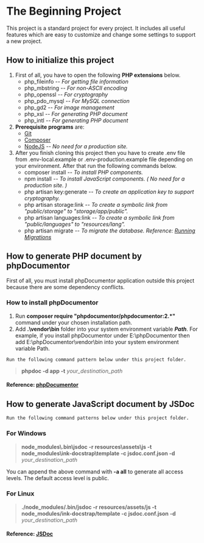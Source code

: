 # The Beginning Project
This project is a standard project for every project. 
It includes all useful features which are easy to customize and change some settings to support a new project.

## How to initialize this project
1. First of all, you have to open the following **PHP extensions** below.
    - php_fileinfo *-- For getting file information*
    - php_mbstring *-- For non-ASCII encoding*
    - php_openssl *-- For cryptography*
    - php_pdo_mysql *-- For MySQL connection*
    - php_gd2 *-- For image management*
    - php_xsl *-- For generating PHP document*
    - php_intl *-- For generating PHP document*
2. **Prerequisite programs** are:
    - [Git](https://www.git-scm.com/download)
    - [Composer](https://getcomposer.org/download/)
    - [NodeJS](https://nodejs.org/en/download/) *-- No need for a production site.*
3. After you finish cloning this project then you have to create .env file from .env-local.example or .env-production.example file 
depending on your environment. After that run the following commands below.
    - composer install *-- To install PHP components.*
    - npm install *-- To install JavaScript components. ( No need for a production site. )*
    - php artisan key:generate *-- To create an application key to support cryptography.*
    - php artisan storage:link *-- To create a symbolic link from "public/storage" to "storage/app/public".*
    - php artisan languages:link *-- To create a symbolic link from "public/languages" to "resources/lang".*
    - php artisan migrate *-- To migrate the database. Reference: [Running Migrations](https://laravel.com/docs/5.4/migrations#running-migrations)*

## How to generate PHP document by phpDocumentor
First of all, you must install phpDocumentor application outside this project because there are some dependency conflicts.
### How to install phpDocumentor
1. Run **composer require "phpdocumentor/phpdocumentor:2.\*"** command under your chosen installation path.
1. Add **.\vendor\bin** folder into your system environment variable *__Path__*.
    For example, if you install phpDocumentor under E:\phpDocumentor then add E:\phpDocumentor\vendor\bin into your system environment variable Path.

`Run the following command pattern below under this project folder.`
> **phpdoc -d app -t** *your_destination_path*
#### Reference: [phpDocumentor](https://phpdoc.org/docs/latest/index.html)

## How to generate JavaScript document by JSDoc
`Run the following command patterns below under this project folder.`

### For Windows
> **node_modules\\.bin\\jsdoc -r resources\\assets\\js -t node_modules\\ink-docstrap\\template -c jsdoc.conf.json -d** *your_destination_path*

You can append the above command with **-a all** to generate all access levels. The default access level is public.

### For Linux
> **./node_modules/.bin/jsdoc -r resources/assets/js -t node_modules/ink-docstrap/template -c jsdoc.conf.json -d** *your_destination_path*
#### Reference: [JSDoc](http://usejsdoc.org)
